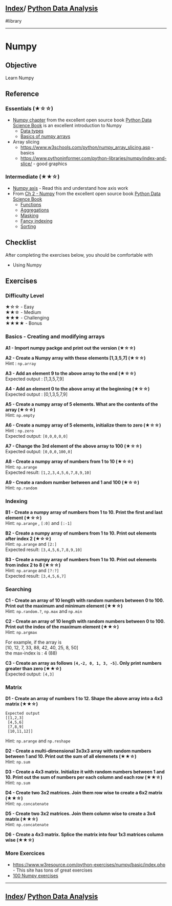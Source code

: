<link rel='stylesheet' href='../assets/css/main.css'/>

## [Index](../README.md)/ [Python Data Analysis](0-README.md)
#library 

---

# Numpy

## Objective

Learn Numpy

## Reference

### Essentials (★☆☆)

- [Numpy chapter](https://jakevdp.github.io/PythonDataScienceHandbook/02.00-introduction-to-numpy.html) from the excellent open source book [Python Data Science Book](https://jakevdp.github.io/PythonDataScienceHandbook/index.html) is an excellent introduction to Numpy 
  - [Data types](https://jakevdp.github.io/PythonDataScienceHandbook/02.01-understanding-data-types.html)
  - [Basics of numpy arrays](https://jakevdp.github.io/PythonDataScienceHandbook/02.02-the-basics-of-numpy-arrays.html)
- Array slicing
  - https://www.w3schools.com/python/numpy_array_slicing.asp - basics
  - https://www.pythoninformer.com/python-libraries/numpy/index-and-slice/ - good graphics

### Intermediate (★★☆)

- [Numpy axis](https://www.sharpsightlabs.com/blog/numpy-axes-explained/) - Read this and understand how axis work
- From [Ch 2  - Numpy](https://jakevdp.github.io/PythonDataScienceHandbook/02.00-introduction-to-numpy.html) from the excellent open source book [Python Data Science Book](https://jakevdp.github.io/PythonDataScienceHandbook/index.html) 
  - [Functions](https://jakevdp.github.io/PythonDataScienceHandbook/02.03-computation-on-arrays-ufuncs.html)
  - [Aggregations](https://jakevdp.github.io/PythonDataScienceHandbook/02.04-computation-on-arrays-aggregates.html)
  - [Masking](https://jakevdp.github.io/PythonDataScienceHandbook/02.06-boolean-arrays-and-masks.html)
  - [Fancy indexing](https://jakevdp.github.io/PythonDataScienceHandbook/02.07-fancy-indexing.html)
  - [Sorting](https://jakevdp.github.io/PythonDataScienceHandbook/02.08-sorting.html)


## Checklist

After completing the exercises below, you should be comfortable with

- Using Numpy

## Exercises

### Difficulty Level

★☆☆  - Easy  
★★☆  - Medium  
★★★  - Challenging  
★★★★ - Bonus

### Basics - Creating and modifying arrays

**A1 - Import numpy packge and print out the version (★☆☆)**

**A2 - Create a Numpy array with these elements [1,3,5,7] (★☆☆)**  
Hint : `np.array`

**A3 - Add an element 9 to the above  array to the end (★☆☆)**  
Expected output : [1,3,5,7,9]

**A4 - Add an element 0 to the above  array at the beginning (★☆☆)**  
Expected output : [0,1,3,5,7,9]

**A5 - Create a numpy array of 5 elements.  What are the contents of the array (★☆☆)**  
Hint: `np.empty`

**A6 - Create a numpy array of 5 elements, initialize them to zero (★☆☆)**  
Hint : `np.zero`  
Expected output: `[0,0,0,0,0]`

**A7 - Change the 3rd element of the above array to 100 (★☆☆)**  
Expected output: `[0,0,0,100,0]`

**A8 - Create a numpy array of numbers from 1 to 10 (★☆☆)**  
Hint: `np.arange`  
Expected result: `[1,2,3,4,5,6,7,8,9,10]`

**A9 - Create a random number between and 1 and 100 (★☆☆)**  
Hint: `np.random`

### Indexing

**B1 - Create a numpy array of numbers from 1 to 10.  Print the first and last element (★☆☆)**  
Hint: `np.arange` , `[:0]` and `[:-1]`

**B2 - Create a numpy array of numbers from 1 to 10.  Print out elements after index 2 (★☆☆)**  
Hint: `np.arange`  and `[2:]`  
Expected result: `[3,4,5,6,7,8,9,10]`

**B3 - Create a numpy array of numbers from 1 to 10.  Print out elements from index 2 to 8 (★☆☆)**  
Hint: `np.arange`  and `[?:?]`  
Expected result: `[3,4,5,6,7]`

### Searching

**C1 - Create an array of 10 length with random numbers between 0 to 100.  Print out the maximum and minimum element  (★★☆)**  
Hint: `np.random.?`, `np.max` and `np.min`

**C2 - Create an array of 10 length with random numbers between 0 to 100.  Print out the index of the maximum element (★★☆)**  
Hint: `np.argmax`  

For example, if the array is  
[10, 12, 7,  33, 88, 42, 40, 25, 8, 50]  
the max-index is : 4  (88)

**C3 - Create an array as follows `[4,-2, 0, 1, 3, -5]`.  Only print numbers greater than zero (★★☆)**  
Expected output: `[4,3]`

### Matrix

**D1 - Create an array of numbers 1 to 12.  Shape the above array into a  4x3 matrix (★★☆)**  

```output
Expected output 
[[1,2,3]
 [4,5,6]
 [7,8,9]
 [10,11,12]]
```
Hint: `np.arange` and `np.reshape`

**D2 - Create a multi-dimensional 3x3x3 array with random numbers between 1 and 10.  Print out the sum of all elemenets (★★☆)**  
Hint: `np.sum`

**D3 - Create a 4x3 matrix.  Initialize it with random numbers between 1 and 10.  Print out the sum of numbers per each column and each row (★★☆)**  
Hint: `np.sum`

**D4 - Create two 3x2 matrices.  Join them row wise to create a 6x2 matrix (★★☆)**  
Hint: `np.concatenate`

**D5 - Create two 3x2 matrices.  Join them column wise to create a 3x4 matrix (★★☆)**  
Hint: `np.concatenate`

**D6 - Create a 4x3 matrix.  Splice the matrix into four 1x3 matrices column wise (★★☆)**

### More Exercices

* https://www.w3resource.com/python-exercises/numpy/basic/index.php - This site has tons of great exercises
* [100 Numpy exercises](https://github.com/rougier/numpy-100)

---

## [Index](../README.md)/ [Python Data Analysis](0-README.md)